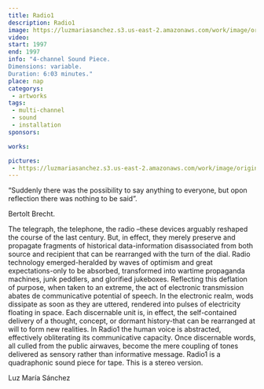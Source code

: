 ```yaml
---
title: Radio1
description: Radio1
image: https://luzmariasanchez.s3.us-east-2.amazonaws.com/work/image/original/radio1_vi01.jpg
video: 
start: 1997
end: 1997
info: "4-channel Sound Piece.
Dimensions: variable.
Duration: 6:03 minutes."
place: nap
categorys:
 - artworks
tags:
 - multi-channel
 - sound
 - installation
sponsors:

works:

pictures:
 - https://luzmariasanchez.s3.us-east-2.amazonaws.com/work/image/original/radio1_vi01.jpg
---
```


“Suddenly there was the possibility to say anything to everyone, but opon reflection there was nothing to be said”.

Bertolt Brecht.


The telegraph, the telephone, the radio –these devices arguably reshaped the course of the last century. But, in effect, they merely preserve and propagate fragments of historical data-information disassociated from both source and recipient that can be rearranged with the turn of the dial. Radio technology emerged-heralded by waves of optimism and great expectations-only to be absorbed, transformed into wartime propaganda machines, junk peddlers, and glorified jukeboxes. Reflecting this deflation of purpose, when taken to an extreme, the act of electronic transmission abates de communicative potential of speech. In the electronic realm, wods dissipate as soon as they are uttered, rendered into pulses of electricity floating in space. Each discernable unit is, in effect, the self-contained delivery of a thought, concept, or dormant history-that can be rearranged at will to form new realities. In Radio1 the human voice is abstracted, effectively obliterating its communicative capacity. Once discernable words, all culled from the public airwaves, become the mere coupling of tones delivered as sensory rather than informative message. Radio1 is a quadraphonic sound piece for tape. This is a stereo version.

Luz María Sánchez